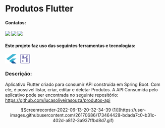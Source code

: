 # Produtos Flutter

#### Contatos:

<div>
<a href="https://instagram.com/lucas.olisouza" target="_blank"><img src="https://img.shields.io/badge/-Instagram-%23E4405F?style=for-the-badge&logo=instagram&logoColor=white" target="_blank"></a>
<a href = "mailto:lycasoliveira@gmail.com"><img src="https://img.shields.io/badge/Gmail-D14836?style=for-the-badge&logo=gmail&logoColor=white" target="_blank"></a>
<a href="https://www.linkedin.com/in/lucas-oliveira-de-souza-0318a5174" target="_blank"><img src="https://img.shields.io/badge/-LinkedIn-%230077B5?style=for-the-badge&logo=linkedin&logoColor=white" target="_blank"></a>   
</div>

#### Este projeto faz uso das seguintes ferramentas e tecnologias:

<img align="center" title="Flutter" height="30" width="40" src="https://raw.githubusercontent.com/devicons/devicon/master/icons/flutter/flutter-original.svg"> <img align="center" title="Heroku" height="30" width="40" src="https://raw.githubusercontent.com/devicons/devicon/master/icons/heroku/heroku-original.svg">

### Descrição:
Aplicativo Flutter criado para consumir API construída em Spring Boot. Com ele, é possível listar, criar, editar e deletar Produtos. A API Consumida pelo aplicativo pode ser encontrada no seguinte repositório: https://github.com/lucasoliveirasouza/produtos-api

<div align="center">
![Screenrecorder-2022-06-13-20-32-34-39 (1)](https://user-images.githubusercontent.com/26170686/173464428-bdada7c0-b31c-402d-a812-3a937ffbd8d7.gif)
<div>
